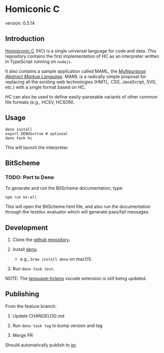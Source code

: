 # Homiconic C

version: 0.5.14

## Introduction

[Homoiconic C](https://theswanfactory.wordpress.com/2016/12/20/homoiconic-c-a-universal-language-for-code-and-data/)
(HC) is a single universal language for code and data. This repository contains
the first implementation of HC as an interpreter written in TypeScript running
on `nodejs`.

It also contains a sample application called MAML, the
[_Multipurpose Abstract Markup Language_](https://theswanfactory.wordpress.com/2016/11/08/introducing-maml-a-draft-proposal-for-html6/).
MAML is a radically simple proposal for replacing all the existing web
technologies (HMTL, CSS, JavaScript, SVG, etc.) with a single format based on
HC.

HC can also be used to define easily-parseable variants of other common file
formats (e.g., HCSV, HCSON).

## Usage

```shell
deno install
export DEBUG=true # optional
deno task hc
```

This will launch the interpreter.

## BitScheme

### TODO: Port to Deno

To generate and run the BitScheme documentation, type:

```shell
npm run bs:all
```

This will open the BitScheme.html file, and also run the documentation through
the testdoc evaluator which will generate pass/fail messages.

## Development

1. Clone the [github repository](https://github.com/TheSwanFactory/hclang.git).

2. Install [deno](https://github.com/denoland/deno).

   - e.g., `brew install deno` on macOS.

3. Run `deno task test`.

NOTE: The [language-hclang](https://github.com/TheSwanFactory/language-hclang)
vscode extension is still being updated.

## Publishing

From the feature branch:

1. Update CHANGELOG.md

1. Run `deno task tag` to bump version and tag

1. Merge PR

Should automatically publish to [jsr](https://jsr.io/@swanfactory/hclang).
